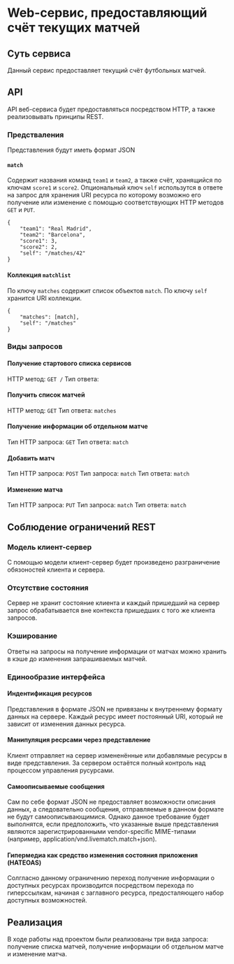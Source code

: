 # Web-сервис, предоставляющий счёт текущих матчей
## Суть сервиса
Данный сервис предоставляет текущий счёт футбольных матчей.

## API
API веб-сервиса будет предоставляться посредством HTTP, а также реализовывать принципы REST.

### Предстваления
Представления будут иметь формат JSON

#### `match`
Содержит названия команд `team1` и `team2`, а также счёт, хранящийся по ключам `score1` и `score2`. Опциональный ключ `self` использутся в ответе на запрос для хранения URI ресурса по которому возможно его получение или изменение с помощью соответствующих HTTP методов `GET` и `PUT`.

    {
        "team1": "Real Madrid",
        "team2": "Barcelona",
        "score1": 3,
        "score2": 2,
        "self": "/matches/42"
    }
    
#### Коллекция `matchlist`
По ключу `matches` содержит список объектов `match`. По ключу `self` хранится URI коллекции.

    {
        "matches": [match],
        "self": "/matches"
    }
    
### Виды запросов

#### Получение стартового списка сервисов
HTTP метод: `GET /`
Тип ответа: 

#### Получить список матчей
HTTP метод: `GET`
Тип ответа: `matches` 

#### Получение информации об отдельном матче
Тип HTTP запроса: `GET`
Тип ответа: `match`

#### Добавить матч
Тип HTTP запроса: `POST`
Тип запроса: `match`
Тип ответа: `match`

#### Изменение матча
Тип HTTP запроса: `PUT`
Тип запроса: `match`
Тип ответа: `match`
    
## Соблюдение ограничений REST

### Модель клиент-сервер
С помощью модели клиент-сервер будет произведено разграничение обязоностей клиента и сервера.

### Отсутствие состояния
Сервер не хранит состояние клиента и каждый пришедший на сервер запрос обрабатывается вне контекста пришедших с того же клиента запросов.

### Кэширование
Ответы на запросы на получение информации от матчах можно хранить в кэше до изменения запрашиваемых матчей.

### Единообразие интерфейса

#### Индентификация ресурсов
Представления в формате JSON не привязаны к внутреннему формату данных на сервере. Каждый ресурс имеет постоянный URI, который не зависит от изменения данных ресурса.

#### Манипуляция ресрсами через представление
Клиент отправляет на сервер измененённые или добавлямые ресурсы в виде представления. За сервером остаётся полный контроль над процессом управления русурсами.

#### Самоописываемые сообщения
Сам по себе формат JSON не предоставляет возможности описания данных, а следовательно сообщения, отправляемые в данном формате не будут самоописывающимися. Однако данное требование будет выполнятся, если предположить, что указанные выше представления являются зарегистрированными vendor-specific MIME-типами (например, application/vnd.livematch.match+json).

#### Гипермедиа как средство изменения состояния приложения (HATEOAS)
Солгласно данному ограничению переход получение информации о доступных ресурсах производится посредством перехода по гиперссылкам, начиная с заглавного ресурса, предосталяющего набор доступных возможностей.

## Реализация
В ходе работы над проектом были реализованы три вида запроса: получение списка матчей, получение информации об отдельном матче и изменение матча.
